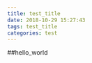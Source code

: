 ```yaml
---
title: test_title
date: 2018-10-29 15:27:43
tags: test_title
categories: test
---
```


##hello_world
